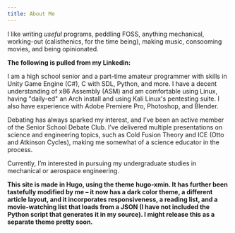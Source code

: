 ```yaml
---
title: About Me
---
```


I like writing _useful_ programs, peddling FOSS, anything mechanical, working-out (calisthenics, for the time being), making music, consooming movies, and being opinionated.

**The following is pulled from my Linkedin:**

I am a high school senior and a part-time amateur programmer with skills in Unity Game Engine (C#), C with SDL, Python, and more. I have a decent understanding of x86 Assembly (ASM) and am comfortable using Linux, having "daily-ed" an Arch install and using Kali Linux's pentesting suite. I also have experience with Adobe Premiere Pro, Photoshop, and Blender.

Debating has always sparked my interest, and I’ve been an active member of the Senior School Debate Club. I’ve delivered multiple presentations on science and engineering topics, such as Cold Fusion Theory and ICE (Otto and Atkinson Cycles), making me somewhat of a science educator in the process.

Currently, I’m interested in pursuing my undergraduate studies in mechanical or aerospace engineering.

**This site is made in Hugo, using the theme hugo-xmin. It has further been tastefully modified by me – it now has a dark color theme, a different article layout, and it incorporates responsiveness, a reading list, and a movie-watching list that loads from a JSON (I have not included the Python script that generates it in my source). I might release this as a separate theme pretty soon.**
